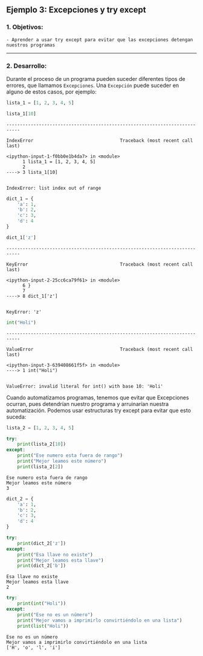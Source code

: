 ## Ejemplo 3: Excepciones y try except

### 1. Objetivos:
    - Aprender a usar try except para evitar que las excepciones detengan nuestros programas
 
---
    
### 2. Desarrollo:

Durante el proceso de un programa pueden suceder diferentes tipos de errores, que llamamos `Excepciones`. Una `Excepción` puede suceder en alguno de estos casos, por ejemplo:


```python
lista_1 = [1, 2, 3, 4, 5]

lista_1[10]
```


    ---------------------------------------------------------------------------

    IndexError                                Traceback (most recent call last)

    <ipython-input-1-f0bb0e1b4da7> in <module>
          1 lista_1 = [1, 2, 3, 4, 5]
          2 
    ----> 3 lista_1[10]
    

    IndexError: list index out of range



```python
dict_1 = {
    'a': 1,
    'b': 2,
    'c': 3,
    'd': 4
}

dict_1['z']
```


    ---------------------------------------------------------------------------

    KeyError                                  Traceback (most recent call last)

    <ipython-input-2-25cc6ca79f61> in <module>
          6 }
          7 
    ----> 8 dict_1['z']
    

    KeyError: 'z'



```python
int("Holi")
```


    ---------------------------------------------------------------------------

    ValueError                                Traceback (most recent call last)

    <ipython-input-3-639408661f5f> in <module>
    ----> 1 int("Holi")
    

    ValueError: invalid literal for int() with base 10: 'Holi'


Cuando automatizamos programas, tenemos que evitar que Excepciones ocurran, pues detendrían nuestro programa y arruinarían nuestra automatización. Podemos usar estructuras try except para evitar que esto suceda:


```python
lista_2 = [1, 2, 3, 4, 5]

try:
    print(lista_2[10])
except:
    print("Ese numero esta fuera de rango")
    print("Mejor leamos este número")
    print(lista_2[2])
```

    Ese numero esta fuera de rango
    Mejor leamos este número
    3



```python
dict_2 = {
    'a': 1,
    'b': 2,
    'c': 3,
    'd': 4
}

try:
    print(dict_2['z'])
except:
    print("Esa llave no existe")
    print("Mejor leamos esta llave")
    print(dict_2['b'])
```

    Esa llave no existe
    Mejor leamos esta llave
    2



```python
try:
    print(int("Holi"))
except:
    print("Ese no es un número")
    print("Mejor vamos a imprimirlo convirtiéndolo en una lista")
    print(list("Holi"))
```

    Ese no es un número
    Mejor vamos a imprimirlo convirtiéndolo en una lista
    ['H', 'o', 'l', 'i']



```python

```
